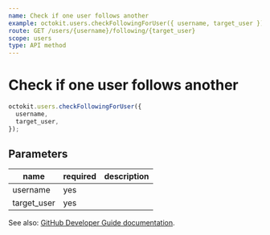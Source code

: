```yaml
---
name: Check if one user follows another
example: octokit.users.checkFollowingForUser({ username, target_user })
route: GET /users/{username}/following/{target_user}
scope: users
type: API method
---
```


# Check if one user follows another

```js
octokit.users.checkFollowingForUser({
  username,
  target_user,
});
```

## Parameters

<table>
  <thead>
    <tr>
      <th>name</th>
      <th>required</th>
      <th>description</th>
    </tr>
  </thead>
  <tbody>
    <tr><td>username</td><td>yes</td><td>

</td></tr>
<tr><td>target_user</td><td>yes</td><td>

</td></tr>
  </tbody>
</table>

See also: [GitHub Developer Guide documentation](https://developer.github.com/v3/users/followers/#check-if-one-user-follows-another).
